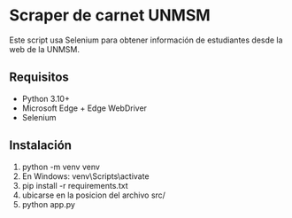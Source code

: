 # Scraper de carnet UNMSM

Este script usa Selenium para obtener información de estudiantes desde la web de la UNMSM.

## Requisitos

- Python 3.10+
- Microsoft Edge + Edge WebDriver
- Selenium

## Instalación

1. python -m venv venv
2. En Windows: venv\Scripts\activate
3. pip install -r requirements.txt
4. ubicarse en la posicion del archivo src/
5. python app.py